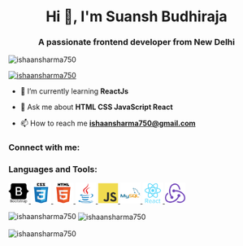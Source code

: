 <h1 align="center">Hi 👋, I'm Suansh Budhiraja</h1>
<h3 align="center">A passionate frontend developer from New Delhi</h3>

<p align="left"> <img src="https://komarev.com/ghpvc/?username=ishaansharma750&label=Profile%20views&color=0e75b6&style=flat" alt="ishaansharma750" /> </p>

<p align="left"> <a href="https://github.com/ryo-ma/github-profile-trophy"><img src="https://github-profile-trophy.vercel.app/?username=ishaansharma750" alt="ishaansharma750" /></a> </p>

- 🌱 I’m currently learning **ReactJs**

- 💬 Ask me about **HTML CSS JavaScript React**

- 📫 How to reach me **ishaansharma750@gmail.com**

<h3 align="left">Connect with me:</h3>
<p align="left">
</p>

<h3 align="left">Languages and Tools:</h3>
<p align="left"> <a href="https://getbootstrap.com" target="_blank" rel="noreferrer"> <img src="https://raw.githubusercontent.com/devicons/devicon/master/icons/bootstrap/bootstrap-plain-wordmark.svg" alt="bootstrap" width="40" height="40"/> </a> <a href="https://www.w3schools.com/css/" target="_blank" rel="noreferrer"> <img src="https://raw.githubusercontent.com/devicons/devicon/master/icons/css3/css3-original-wordmark.svg" alt="css3" width="40" height="40"/> </a> <a href="https://www.w3.org/html/" target="_blank" rel="noreferrer"> <img src="https://raw.githubusercontent.com/devicons/devicon/master/icons/html5/html5-original-wordmark.svg" alt="html5" width="40" height="40"/> </a> <a href="https://www.java.com" target="_blank" rel="noreferrer"> <img src="https://raw.githubusercontent.com/devicons/devicon/master/icons/java/java-original.svg" alt="java" width="40" height="40"/> </a> <a href="https://developer.mozilla.org/en-US/docs/Web/JavaScript" target="_blank" rel="noreferrer"> <img src="https://raw.githubusercontent.com/devicons/devicon/master/icons/javascript/javascript-original.svg" alt="javascript" width="40" height="40"/> </a> <a href="https://www.mysql.com/" target="_blank" rel="noreferrer"> <img src="https://raw.githubusercontent.com/devicons/devicon/master/icons/mysql/mysql-original-wordmark.svg" alt="mysql" width="40" height="40"/> </a> <a href="https://reactjs.org/" target="_blank" rel="noreferrer"> <img src="https://raw.githubusercontent.com/devicons/devicon/master/icons/react/react-original-wordmark.svg" alt="react" width="40" height="40"/> </a> <a href="https://redux.js.org" target="_blank" rel="noreferrer"> <img src="https://raw.githubusercontent.com/devicons/devicon/master/icons/redux/redux-original.svg" alt="redux" width="40" height="40"/> </a> </p>

<p><img align="left" src="https://github-readme-stats.vercel.app/api/top-langs?username=ishaansharma750&show_icons=true&locale=en&layout=compact" alt="ishaansharma750" /></p>

<p>&nbsp;<img align="center" src="https://github-readme-stats.vercel.app/api?username=ishaansharma750&show_icons=true&locale=en" alt="ishaansharma750" /></p>

<p><img align="center" src="https://github-readme-streak-stats.herokuapp.com/?user=ishaansharma750&" alt="ishaansharma750" /></p>

